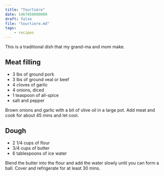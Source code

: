 ```yaml
---
title: "Tourtière"
date: 1467450000000
draft: false
file: "tourtiere.md"
tags: 
    - recipes
---
```


This is a traditional dish that my grand-ma and mom make. 


## Meat filling

- 3 lbs of ground pork
- 3 lbs of ground veal or beef
- 4 cloves of garlic
- 4 onions, diced
- 1 teaspoon of all-spice
- salt and pepper

Brown onions and garlic with a bit of olive oil in a large pot. Add meat and cook for about 45 mins and let cool.

## Dough

- 2 1/4 cups of flour
- 3/4 cups of butter
- 6 tablespoons of ice water

Blend the butter into the flour and add the water slowly until you can form a ball. Cover and refrigerate for at least 30 mins.







